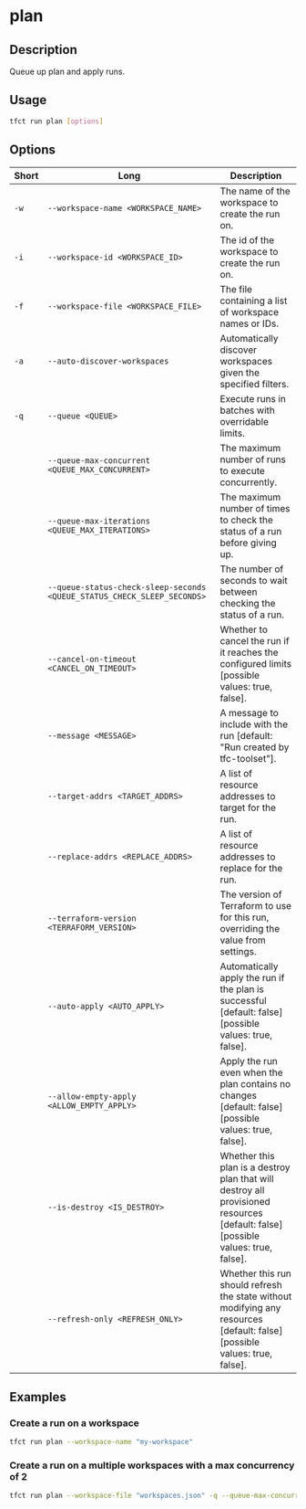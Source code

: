 # plan

## Description

Queue up plan and apply runs.

## Usage

```bash
tfct run plan [options]
```

## Options

| Short | Long                                                                    | Description                                                                                                                      |
| ----- | ----------------------------------------------------------------------- | -------------------------------------------------------------------------------------------------------------------------------- |
| `-w`  | `--workspace-name <WORKSPACE_NAME>`                                     | The name of the workspace to create the run on.                                                                                  |
| `-i`  | `--workspace-id <WORKSPACE_ID>`                                         | The id of the workspace to create the run on.                                                                                    |
| `-f`  | `--workspace-file <WORKSPACE_FILE>`                                     | The file containing a list of workspace names or IDs.                                                                            |
| `-a`  | `--auto-discover-workspaces`                                            | Automatically discover workspaces given the specified filters.                                                                   |
| `-q`  | `--queue <QUEUE>`                                                       | Execute runs in batches with overridable limits.                                                                                 |
|       | `--queue-max-concurrent <QUEUE_MAX_CONCURRENT>`                         | The maximum number of runs to execute concurrently.                                                                              |
|       | `--queue-max-iterations <QUEUE_MAX_ITERATIONS>`                         | The maximum number of times to check the status of a run before giving up.                                                       |
|       | `--queue-status-check-sleep-seconds <QUEUE_STATUS_CHECK_SLEEP_SECONDS>` | The number of seconds to wait between checking the status of a run.                                                              |
|       | `--cancel-on-timeout <CANCEL_ON_TIMEOUT>`                               | Whether to cancel the run if it reaches the configured limits [possible values: true, false].                                    |
|       | `--message <MESSAGE>`                                                   | A message to include with the run [default: "Run created by tfc-toolset"].                                                       |
|       | `--target-addrs <TARGET_ADDRS>`                                         | A list of resource addresses to target for the run.                                                                              |
|       | `--replace-addrs <REPLACE_ADDRS>`                                       | A list of resource addresses to replace for the run.                                                                             |
|       | `--terraform-version <TERRAFORM_VERSION>`                               | The version of Terraform to use for this run, overriding the value from settings.                                                |
|       | `--auto-apply <AUTO_APPLY>`                                             | Automatically apply the run if the plan is successful [default: false] [possible values: true, false].                           |
|       | `--allow-empty-apply <ALLOW_EMPTY_APPLY>`                               | Apply the run even when the plan contains no changes [default: false] [possible values: true, false].                            |
|       | `--is-destroy <IS_DESTROY>`                                             | Whether this plan is a destroy plan that will destroy all provisioned resources [default: false] [possible values: true, false]. |
|       | `--refresh-only <REFRESH_ONLY>`                                         | Whether this run should refresh the state without modifying any resources [default: false] [possible values: true, false].       |

## Examples

### Create a run on a workspace

```bash
tfct run plan --workspace-name "my-workspace"
```

### Create a run on a multiple workspaces with a max concurrency of 2

```bash
tfct run plan --workspace-file "workspaces.json" -q --queue-max-concurrent 2
```
